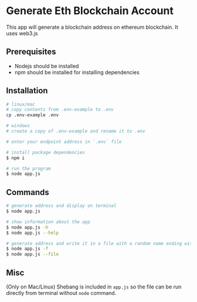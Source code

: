 # Generate Eth Blockchain Account
This app will generate a blockchain address on ethereum blockchain. It uses web3.js

## Prerequisites
 - Nodejs should be installed
 - npm should be installed for installing dependencies

## Installation

```bash
# linux/mac
# copy contents from .env-example to .env
cp .env-example .env

# windows
# create a copy of .env-example and rename it to .env

# enter your endpoint address in `.env` file

# install package dependencies
$ npm i

# run the program
$ node app.js
```

## Commands
```bash
# generate address and display on terminal
$ node app.js

# show information about the app
$ node app.js -h
$ node app.js --help

# generate address and write it in a file with a random name ending with .eth-account
$ node app.js -f
$ node app.js --file
```

## Misc
(Only on Mac/Linux) Shebang is included in `app.js` so the file can be run directly from terminal without `node` command.
